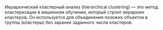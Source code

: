 Иерархический кластерный анализ (hierarchical clustering) — это метод кластеризации в машинном обучении, который строит иерархию кластеров. Он используется для объединения похожих объектов в группы (кластеры) без заранее заданного числа кластеров.


